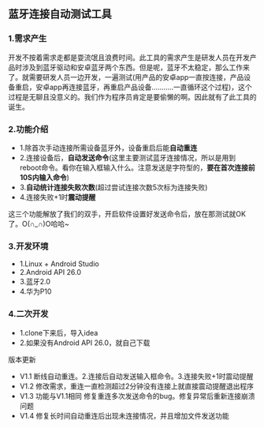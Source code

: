 ## 蓝牙连接自动测试工具

### 1.需求产生
开发不按着需求走都是耍流氓且浪费时间。此工具的需求产生是研发人员在开发产品时涉及到蓝牙驱动和安卓蓝牙两个东西。但是呢，蓝牙不太稳定，那么工作来了。就需要研发人员一边开发，一遍测试(用产品的安卓app一直按连接，产品设备重启，安卓app再连接蓝牙，再重启产品设备...........一直循环这个过程)，这个过程是无聊且没意义的。我们作为程序员肯定是要偷懒的啊。因此就有了此工具的诞生。

### 2.功能介绍
- 1.除首次手动连接所需设备蓝牙外，设备重启后能**自动重连**
- 2.连接设备后，**自动发送命令**(这里主要测试蓝牙连接情况，所以是用到reboot命令。看你在输入框输入什么。注意发送是字符型的，**要在首次连接前10S内输入命令**)
- 3.**自动统计连接失败次数**(超过尝试连接次数5次标为连接失败)
- 4.连接失败+1时**震动提醒**

这三个功能解放了我们的双手，开启软件设置好发送命令后，放在那测试就OK了。O(∩_∩)O哈哈~

### 3.开发环境
- 1.Linux + Android Studio
- 2.Android API 26.0
- 3.蓝牙2.0
- 4.华为P10

### 4.二次开发
- 1.clone下来后，导入idea
- 2.如果没有Android API 26.0，就自己下载

版本更新
- V1.1 断线自动重连。2.连接后自动发送输入框命令。3.连接失败+1时震动提醒
- V1.2 修改需求，重连一直检测超过2分钟没有连接上就直接震动提醒退出程序
- V1.3 功能与V1.1相同 修复重连多次发送命令的bug。修复异常后重新连接崩溃问题
- V1.4 修复长时间自动重连后出现未连接情况，并且增加文件发送功能
